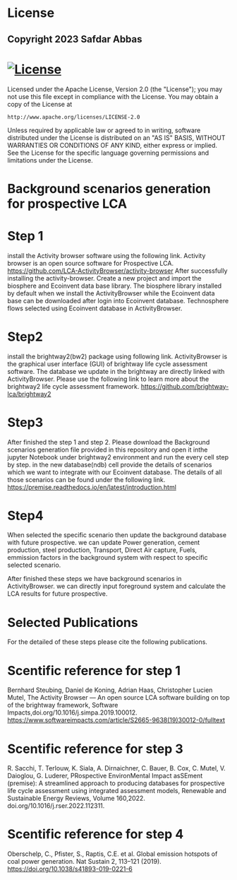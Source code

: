 # License

## Copyright 2023 Safdar Abbas
# [![License](https://img.shields.io/badge/License-Apache_2.0-blue.svg)](https://opensource.org/licenses/Apache-2.0)

Licensed under the Apache License, Version 2.0 (the "License");
you may not use this file except in compliance with the License.
You may obtain a copy of the License at

    http://www.apache.org/licenses/LICENSE-2.0

Unless required by applicable law or agreed to in writing, software
distributed under the License is distributed on an "AS IS" BASIS,
WITHOUT WARRANTIES OR CONDITIONS OF ANY KIND, either express or implied.
See the License for the specific language governing permissions and
limitations under the License.
# Background scenarios generation for prospective LCA

# Step 1
install the Activity browser software using the following link. Activity browser is an open source software for Prospective LCA.
https://github.com/LCA-ActivityBrowser/activity-browser
After successfully installing the activity-browser. Create a new project and import the biosphere and Ecoinvent data base library. The biosphere library installed by default 
when we install the ActivityBrowser while the Ecoinvent data base can be downloaded after login into Ecoinvent database. Technosphere flows selected using Ecoinvent database in ActivityBrowser.

# Step2
install the brightway2(bw2) package using following link. ActivityBrowser is the graphical user interface (GUI) of brightway life cycle assessment software.
The database we update in the brightway are directly linked with ActivityBrowser. Please use the following link to learn more about the brightway2 life cycle assessment framework.
https://github.com/brightway-lca/brightway2

# Step3
After finished the step 1 and step 2. Please download the Background scenarios generation file provided in this repository and open it inthe jupyter Notebook under brightway2 environment and run the every cell step by step.
in the new database(ndb) cell provide the details of scenarios which we want to integrate with our Ecoinvent database. The details of all those 
scenarios can be found under the following link.
https://premise.readthedocs.io/en/latest/introduction.html

# Step4
When selected the specific scenario then update the background database with future prospective. we can update Power generation, cement production, steel production,
Transport, Direct Air capture, Fuels, emmission factors in the background system with respect to specific selected scenario.

After finished these steps we have background scenarios in ActivityBrowser. we can directly input foreground system and calculate the LCA results for future prospective.

# Selected Publications
For the detailed of these steps please cite the following publications.

# Scentific reference for step 1

Bernhard Steubing, Daniel de Koning, Adrian Haas, Christopher Lucien Mutel,
The Activity Browser — An open source LCA software building on top of the brightway framework,
Software Impacts,doi.org/10.1016/j.simpa.2019.100012.
https://www.softwareimpacts.com/article/S2665-9638(19)30012-0/fulltext

# Scentific reference for step 3

R. Sacchi, T. Terlouw, K. Siala, A. Dirnaichner, C. Bauer, B. Cox, C. Mutel, V. Daioglou, G. Luderer,
PRospective EnvironMental Impact asSEment (premise): A streamlined approach to producing databases for prospective life cycle assessment using integrated assessment models,
Renewable and Sustainable Energy Reviews,
Volume 160,2022.
doi.org/10.1016/j.rser.2022.112311.

# Scentific reference for step 4

Oberschelp, C., Pfister, S., Raptis, C.E. et al. Global emission hotspots of coal power generation. 
Nat Sustain 2, 113–121 (2019). https://doi.org/10.1038/s41893-019-0221-6
